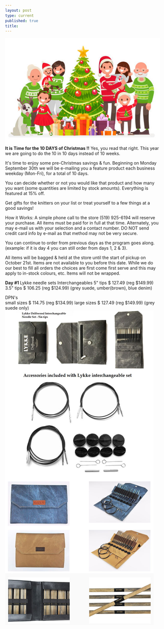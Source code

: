 ```yaml
---
layout: post
type: current
published: true
title: 
---
```

<img src="/img/2019xmas.jpg" />
<strong>It is Time for the 10 DAYS of Christmas !!</strong>
Yes, you read that right. This year we are going to do the 10 in 10 days instead of 10 weeks.

It's time to enjoy some pre-Christmas savings & fun.
Beginning on Monday September 30th we will be e-mailing you a feature product each business weekday (Mon-Fri), for a total of 10 days.

You can decide whether or not you would like that product and how many you want (some quantities are limited by stock amounts).
Everything is featured at 15% off. 

Get gifts for the knitters on your list or treat yourself to a few things at a good savings!

How it Works:
A simple phone call to the store (519) 925-6194 will reserve your purchase. All items must be paid for in full at that time. Alternately, you may e-mail us with your selection and a contact number. DO NOT send credit card info by e-mail as that method may not be very secure.

You can continue to order from previous days as the program goes along. (example: if it is day 4 you can still order from days 1, 2 & 3).

All items will be bagged & held at the store until the start of pickup on October 21st. Items are not available to you before this date. While we do our best to fill all orders the choices are first come first serve and this may apply to in-stock colours, etc. Items will not be wrapped.


<strong>Day #1 </strong> 
Lykke needle sets 
Interchangeables
5" tips   $ 127.49     (reg $149.99)
3.5" tips  $ 106.25   (reg $124.99)
(grey suede, umber(brown), blue denim)

DPN's   
small sizes  $ 114.75    (reg $134.99)
large sizes   $ 127.49     (reg $149.99)
(grey suede only)
<img src="/img/xmas2019_day1needles.jpg" />
